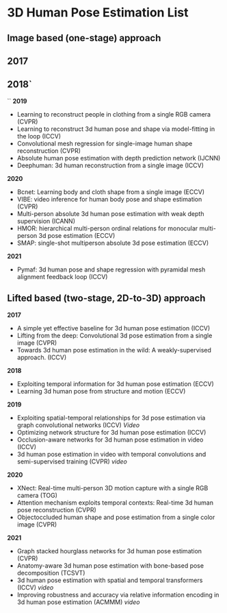 # 3D Human Pose Estimation List 

## Image based (one-stage) approach 

**2017**
- 

**2018**`
- 
``
**2019**
+ Learning to reconstruct people in clothing from a single RGB camera (CVPR)
+ Learning to reconstruct 3d human pose and shape via model-fitting in the loop (ICCV)
+ Convolutional mesh regression for single-image human
shape reconstruction (CVPR)
+ Absolute human pose estimation with depth prediction network (IJCNN)
+ Deephuman: 3d human reconstruction from a single image (ICCV) 

**2020**
+ Bcnet: Learning body and cloth shape from a single image (ECCV)
+ VIBE: video inference for human body pose and shape estimation (CVPR)
+ Multi-person absolute 3d human pose estimation with weak depth supervision (ICANN)
+ HMOR: hierarchical multi-person ordinal relations for
monocular multi-person 3d pose estimation (ECCV)
+ SMAP: single-shot multiperson absolute 3d pose estimation (ECCV)

**2021**
+ Pymaf: 3d human pose and shape regression with pyramidal mesh alignment feedback loop (ICCV)




## Lifted based (two-stage, 2D-to-3D) approach 

**2017**

- A simple yet effective baseline for 3d human pose estimation (ICCV)
- Lifting from the deep: Convolutional 3d pose estimation from a single image (CVPR)
- Towards 3d human pose estimation in the wild: A weakly-supervised approach. (ICCV)

**2018**
- Exploiting temporal information for 3d human pose estimation (ECCV)
- Learning 3d human pose from structure and motion (ECCV)

**2019**
+ Exploiting spatial-temporal relationships for 3d pose estimation via graph convolutional networks (ICCV) _Video_
+ Optimizing network structure for 3d human pose estimation (ICCV)
+ Occlusion-aware networks for 3d human pose estimation in video (ICCV)
+ 3d human pose estimation in video with temporal convolutions and semi-supervised training (CVPR) _video_

**2020**
+ XNect: Real-time multi-person 3D motion capture with a single RGB camera (TOG)
+ Attention mechanism exploits temporal contexts: Real-time 3d human pose reconstruction (CVPR)
+ Objectoccluded human shape and pose estimation from a single color image (CVPR)

**2021**
+ Graph stacked hourglass networks for 3d human pose estimation (CVPR)
+ Anatomy-aware 3d human pose estimation with bone-based pose decomposition (TCSVT)
+ 3d human pose estimation with spatial and temporal transformers (ICCV) _video_
+ Improving robustness and accuracy via relative information encoding in 3d human pose estimation (ACMMM) _video_







